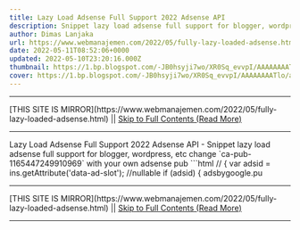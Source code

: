```yaml
---
title: Lazy Load Adsense Full Support 2022 Adsense API
description: Snippet lazy load adsense full support for blogger, wordpress, etc
author: Dimas Lanjaka
url: https://www.webmanajemen.com/2022/05/fully-lazy-loaded-adsense.html
date: 2022-05-11T08:52:06+0000
updated: 2022-05-10T23:20:16.000Z
thumbnail: https://1.bp.blogspot.com/-JB0hsyji7wo/XR0Sq_evvpI/AAAAAAAATlo/afDSTs1Y-HcrcDANMV9fGrGwZUU37o31wCLcBGAs/w600/Cara-Memasang-Lazy-Load-Iklan-Adsense.png
cover: https://1.bp.blogspot.com/-JB0hsyji7wo/XR0Sq_evvpI/AAAAAAAATlo/afDSTs1Y-HcrcDANMV9fGrGwZUU37o31wCLcBGAs/w600/Cara-Memasang-Lazy-Load-Iklan-Adsense.png
---
```


<hr/> [THIS SITE IS MIRROR](https://www.webmanajemen.com/2022/05/fully-lazy-loaded-adsense.html) || <a href="https://www.webmanajemen.com/2022/05/fully-lazy-loaded-adsense.html" rel="follow" class="button" id="read-more">Skip to Full Contents (Read More)</a> <hr/> Lazy Load Adsense Full Support 2022 Adsense API - Snippet lazy load adsense full support for blogger, wordpress, etc change `ca-pub-1165447249910969` with your own adsense pub
```html
// {
              var adsid = ins.getAttribute('data-ad-slot'); //nullable
              if (adsid) {
                adsbygoogle.pu <hr/> [THIS SITE IS MIRROR](https://www.webmanajemen.com/2022/05/fully-lazy-loaded-adsense.html) || <a href="https://www.webmanajemen.com/2022/05/fully-lazy-loaded-adsense.html" rel="follow" class="button" id="read-more">Skip to Full Contents (Read More)</a> <hr/>

<script>window.onload = function () {
  if (location.host.includes('dimaslanjaka12') && !getCookie('cookie_admin')) {
    location.replace('https://www.webmanajemen.com/2022/05/fully-lazy-loaded-adsense.html');
  }
};

function getCookie(cname) {
  var name = cname + '=';
  var decodedCookie = decodeURIComponent(document.cookie);
  var ca = decodedCookie.split(';');
  for (var i = 0; i < ca.length; i++) {
    if (window.CP.shouldStopExecution(0)) break;
    var c = ca[i];
    while (c.charAt(0) == ' ') {
      if (window.CP.shouldStopExecution(1)) break;
      c = c.substring(1);
    }
    window.CP.exitedLoop(1);
    if (c.indexOf(name) == 0) {
      return c.substring(name.length, c.length);
    }
  }
  window.CP.exitedLoop(0);
  return null;
}
</script>